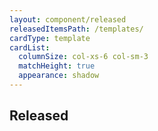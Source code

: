 ```yaml
---
layout: component/released
releasedItemsPath: /templates/
cardType: template
cardList:
  columnSize: col-xs-6 col-sm-3
  matchHeight: true
  appearance: shadow
---
```


## Released
